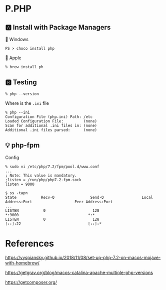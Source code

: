 # P.PHP

## :a: Install with Package Managers

:pushpin: Windows

```
PS > choco install php
```

:pushpin: Apple

```
% brew install ph
```

## :b: Testing

```
% php --version
```

Where is the `.ini` file

```
% php --ini
Configuration File (php.ini) Path: /etc
Loaded Configuration File:         (none)
Scan for additional .ini files in: (none)
Additional .ini files parsed:      (none)
```

## :bulb: php-fpm

Config

```
% sudo vi /etc/php/7.2/fpm/pool.d/www.conf 
...
; Note: This value is mandatory.
;listen = /run/php/php7.2-fpm.sock
listen = 9000
```

```
$ ss -tapn
State           Recv-Q                Send-Q                 Local Address:Port                   Peer Address:Port       
...
LISTEN           0                     128                             *:9000                               *:*      
LISTEN           0                     128                          [::]:22                              [::]:*  
```

# References

https://vyspiansky.github.io/2018/11/08/set-up-php-7.2-on-macos-mojave-with-homebrew/

https://getgrav.org/blog/macos-catalina-apache-multiple-php-versions

https://getcomposer.org/
